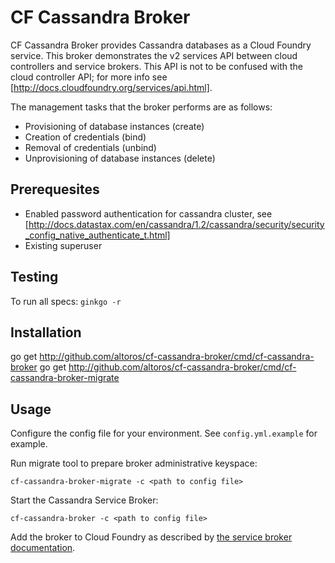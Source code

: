 # CF Cassandra Broker

CF Cassandra Broker provides Cassandra databases as a Cloud Foundry service. This broker demonstrates the v2 services API between cloud controllers and service brokers. This API is not to be confused with the cloud controller API; for more info see [http://docs.cloudfoundry.org/services/api.html].

The management tasks that the broker performs are as follows:

* Provisioning of database instances (create)
* Creation of credentials (bind)
* Removal of credentials (unbind)
* Unprovisioning of database instances (delete)

## Prerequesites

* Enabled password authentication for cassandra cluster, see [http://docs.datastax.com/en/cassandra/1.2/cassandra/security/security_config_native_authenticate_t.html]
* Existing superuser

## Testing

To run all specs: `ginkgo -r`

## Installation

go get http://github.com/altoros/cf-cassandra-broker/cmd/cf-cassandra-broker
go get http://github.com/altoros/cf-cassandra-broker/cmd/cf-cassandra-broker-migrate

## Usage

Configure the config file for your environment. See `config.yml.example` for example.

Run migrate tool to prepare broker administrative keyspace:

```
cf-cassandra-broker-migrate -c <path to config file>
```

Start the Cassandra Service Broker:

```
cf-cassandra-broker -c <path to config file>
```

Add the broker to Cloud Foundry as described by [the service broker documentation](http://docs.cloudfoundry.org/services/managing-service-brokers.html).
